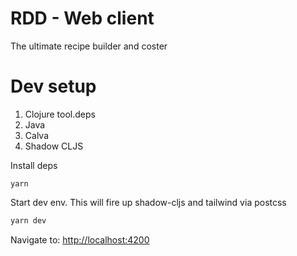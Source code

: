 # RDD - Web client

The ultimate recipe builder and coster

# Dev setup

1. Clojure tool.deps
1. Java
1. Calva
1. Shadow CLJS

Install deps

```
yarn
```

Start dev env. This will fire up shadow-cljs and tailwind via postcss

```bash
yarn dev
```

Navigate to: [http://localhost:4200](http://localhost:4200)

